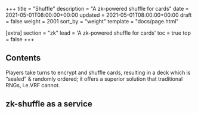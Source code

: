 +++
title = "Shuffle"
description = "A zk-powered shuffle for cards"
date = 2021-05-01T08:00:00+00:00
updated = 2021-05-01T08:00:00+00:00
draft = false
weight = 2001
sort_by = "weight"
template = "docs/page.html"

[extra]
section = "zk"
lead = 'A zk-powered shuffle for cards'
toc = true
top = false
+++

## Contents
Players take turns to encrypt and shuffle cards, resulting in a deck which is “sealed” & randomly ordered; it offers a superior solution that traditional RNGs, i.e.VRF cannot.

## zk-shuffle as a service
